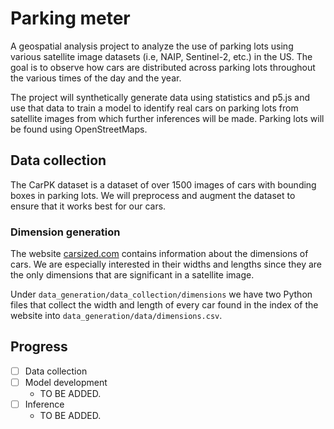 # Parking meter

A geospatial analysis project to analyze the use of parking lots using various satellite image datasets (i.e, NAIP, Sentinel-2, etc.) in the US. The goal is to observe how cars are distributed across parking lots throughout the various times of the day and the year.

The project will synthetically generate data using statistics and p5.js and use that data to train a model to identify real cars on parking lots from satellite images from which further inferences will be made. Parking lots will be found using OpenStreetMaps.

## Data collection

The CarPK dataset is a dataset of over 1500 images of cars with bounding boxes in parking lots. We will preprocess and augment the dataset to ensure that it works best for our cars.

### Dimension generation

The website [carsized.com](https://www.carsized.com/en/) contains information about the dimensions of cars. We are especially interested in their widths and lengths since they are the only dimensions that are significant in a satellite image.

Under `data_generation/data_collection/dimensions` we have two Python files that collect the width and length of every car found in the index of the website into `data_generation/data/dimensions.csv`.

## Progress

- [ ] Data collection
- [ ] Model development
    - TO BE ADDED.
- [ ] Inference
    - TO BE ADDED.